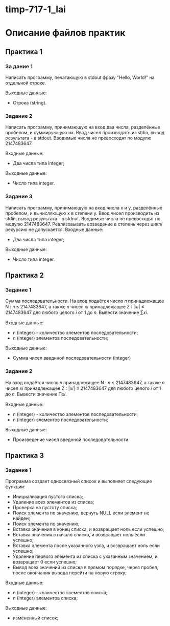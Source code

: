 # timp-717-1_lai

# Описание файлов практик
## Практика 1

### За	дание 1

Написать программу, печатающую в stdout фразу "Hello, World!" на отдельной строке.

Выходные данные:
* Строка (string).

### Задание 2

Написать программу, принимающую на вход два числа, разделённые пробелом, и суммирующую их. Ввод чисел производить из stdin, вывод результата - в stdout. Вводимые числа не превосходят по модулю 2147483647.

Входные данные:
* Два числа типа integer;

Выходные данные:
* Число типа integer.

### Задание 3

Написать программу, принимающую на вход числа x и y, разделённые пробелом, и вычисляющую x в степени y. Ввод чисел производить из stdin, вывод результата - в stdout. Вводимые числа не превосходят по модулю 2147483647. Реализовывать возведение в степень через цикл/рекурсию не допускается.
Входные данные:
* Два числа типа integer;

Выходные данные:
* Число типа integer.

## Практика 2

### Задание 1

Сумма последовательности. На вход подаётся число 𝑛 принадлежащее N : 𝑛 ≤ 2147483647, а также 𝑛 чисел 𝑥𝑖 принадлежащее Z : |𝑥𝑖| ≤ 2147483647 для любого целого 𝑖 от 1 до 𝑛. Вывести значение ∑︁𝑥𝑖.

Входные данные:
* n (integer) - количество элементов последовательности;
* n (integer) элементов последовательности;

Выходные данные:
* Сумма чисел введнной последовательности (integer)

### Задание 2
На вход подаётся число 𝑛 принадлежащее N : 𝑛 ≤ 2147483647, а также 𝑛 чисел 𝑥𝑖 принадлежащее Z : |𝑥𝑖| ≤ 2147483647 для любого целого 𝑖 от 1 до 𝑛. Вывести значение ∏︁𝑥𝑖.

Входные данные:
* n (integer) - количество элементов последовательности;
* n (integer) элементов последовательности;

Выходные данные:
* Произведение чисел введнной последовательности 


## Практика 3

### Задание 1

Программа создает односвязный список и выполняет следующие функции:
* Инициализация пустого списка;
* Удаление всех элементов из списка;
* Проверка на пустоту списка;
* Поиск элемента по значению, вернуть NULL если элемент не найден;
* Поиск элемента по значению;
* Вставка значения в конец списка, и возвращает ноль если успешно;
* Вставка значения в начало списка, и возвращает ноль если успешно;
* Вставка элемента после указанного узла, и возвращает ноль если успешно;
* Удаление первого элемента из списка с указанным значением, и возвращает 0 если успешно;
* Вывод всех значений из списка в прямом порядке, через пробел, после окончания вывода перейти на новую строку;

Входные данные: 
* n (integer) - количество элементов списка;
* n (integer) элементов списка;

Выходные данные:
* измененный список;











